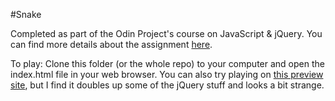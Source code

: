 #Snake

Completed as part of the Odin Project's course on JavaScript & jQuery.
You can find more details about the assignment [here](http://www.theodinproject.com/javascript-and-jquery/jquery-and-the-dom).

To play: Clone this folder (or the whole repo) to your computer and open the index.html file in your web browser. You can also try playing on [this preview site](https://htmlpreview.github.io/?https://github.com/ubershibs/odin-js-course/blob/master/snake/index.html), but I find it doubles up some of the jQuery stuff and looks a bit strange.
